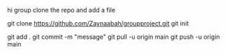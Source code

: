 hi group
clone the repo and add a file

git clone https://github.com/Zaynaabah/groupproject.git
git init
<!-- add all you new pages or work -->
git add .
git commit -m "message"
git pull -u origin main
git push -u origin main